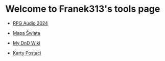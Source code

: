 # Welcome to Franek313's tools page

* [RPG Audio 2024](RPGTools/rpg.html)

* [Mapa Świata](Mapa_Świata/mapaswiata.html)

* [My DnD Wiki](DNDWiki/Strona_Główna.html)

* [Karty Postaci](CharacterSheets/SelectCharacter.html)


